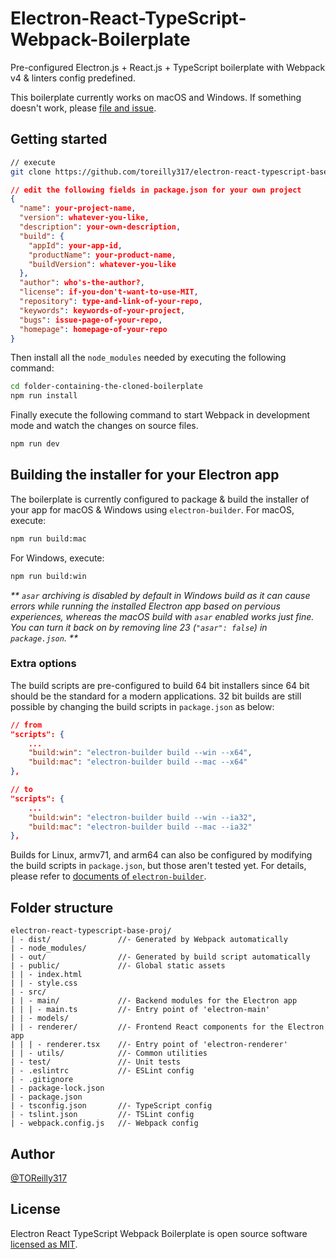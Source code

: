 # Electron-React-TypeScript-Webpack-Boilerplate

Pre-configured Electron.js + React.js + TypeScript boilerplate with
Webpack v4 & linters config predefined.

This boilerplate currently works on macOS and Windows. If something doesn't
work, please [file and issue](https://github.com/Toreilly317/electron-react-typescript-webpack-boilerplate/issues/new).

## Getting started

```bash
// execute
git clone https://github.com/toreilly317/electron-react-typescript-base-proj.git
```

```json
// edit the following fields in package.json for your own project
{
  "name": your-project-name,
  "version": whatever-you-like,
  "description": your-own-description,
  "build": {
    "appId": your-app-id,
    "productName": your-product-name,
    "buildVersion": whatever-you-like
  },
  "author": who's-the-author?,
  "license": if-you-don't-want-to-use-MIT,
  "repository": type-and-link-of-your-repo,
  "keywords": keywords-of-your-project,
  "bugs": issue-page-of-your-repo,
  "homepage": homepage-of-your-repo
}
```

Then install all the `node_modules` needed by executing the following command:

```bash
cd folder-containing-the-cloned-boilerplate
npm run install
```

Finally execute the following command to start Webpack in development mode and
watch the changes on source files.

```bash
npm run dev
```

## Building the installer for your Electron app

The boilerplate is currently configured to package & build the installer of
your app for macOS & Windows using `electron-builder`.
For macOS, execute:

```bash
npm run build:mac
```

For Windows, execute:

```bash
npm run build:win
```

_** `asar` archiving is disabled by default in Windows build as it can cause
errors while running the installed Electron app based on pervious experiences,
whereas the macOS build with `asar` enabled works just fine. You can turn it
back on by removing line 23 (`"asar": false`) in `package.json`. **_

### Extra options

The build scripts are pre-configured to build 64 bit installers since 64 bit
should be the standard for a modern applications. 32 bit builds are still
possible by changing the build scripts in `package.json` as below:

```json
// from
"scripts": {
    ...
    "build:win": "electron-builder build --win --x64",
    "build:mac": "electron-builder build --mac --x64"
},

// to
"scripts": {
    ...
    "build:win": "electron-builder build --win --ia32",
    "build:mac": "electron-builder build --mac --ia32"
},
```

Builds for Linux, armv71, and arm64 can also be configured by modifying the
build scripts in `package.json`, but those aren't tested yet. For details,
please refer to [documents of `electron-builder`](https://www.electron.build/cli).

## Folder structure

```text
electron-react-typescript-base-proj/
| - dist/               //- Generated by Webpack automatically
| - node_modules/
| - out/                //- Generated by build script automatically
| - public/             //- Global static assets
| | - index.html
| | - style.css
| - src/
| | - main/             //- Backend modules for the Electron app
| | | - main.ts         //- Entry point of 'electron-main'
| | - models/
| | - renderer/         //- Frontend React components for the Electron app
| | | - renderer.tsx    //- Entry point of 'electron-renderer'
| | - utils/            //- Common utilities
| - test/               //- Unit tests
| - .eslintrc           //- ESLint config
| - .gitignore
| - package-lock.json
| - package.json
| - tsconfig.json       //- TypeScript config
| - tslint.json         //- TSLint config
| - webpack.config.js   //- Webpack config
```

## Author

 [@TOReilly317](https://github.com/toreilly317)

## License

Electron React TypeScript Webpack Boilerplate is open source software
[licensed as MIT](LICENSE).

